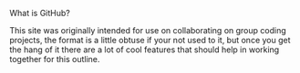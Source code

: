 What is GitHub?

  This site was originally intended for use on collaborating on group coding projects, the format is a little obtuse if your not used to it, but once you get the hang of it there are a lot of cool features that should help in working together for this outline.
